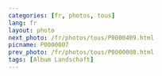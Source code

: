 ```yaml
---
categories: [fr, photos, tous]
lang: fr
layout: photo
next_photo: /fr/photos/tous/P0000409.html
picname: P0000007
prev_photo: /fr/photos/tous/P0000008.html
tags: [Album Landschaft]
---
```

